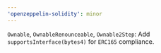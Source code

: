 ```yaml
---
'openzeppelin-solidity': minor
---
```


`Ownable`, `OwnableRenounceable`, `Ownable2Step`: Add `supportsInterface(bytes4)` for `ERC165` compliance.
